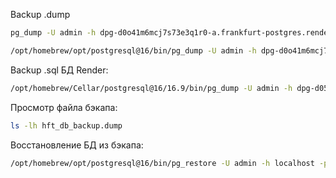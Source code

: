 Backup .dump 
```bash
pg_dump -U admin -h dpg-d0o41m6mcj7s73e3q1r0-a.frankfurt-postgres.render.com -p 5432 -Fc -f hft_db_backup.dump hft_db
```

```bash
/opt/homebrew/opt/postgresql@16/bin/pg_dump -U admin -h dpg-d0o41m6mcj7s73e3q1r0-a.frankfurt-postgres.render.com -p 5432 -Fc -f hft_db_backup.dump hft_db
```

Backup .sql БД Render:
```bash
/opt/homebrew/Cellar/postgresql@16/16.9/bin/pg_dump -U admin -h dpg-d05l1pq4d50c73f4qqfg-a.frankfurt-postgres.render.com -p 5432 -f hft_db_backup.sql hft_0yd2
```

Просмотр файла бэкапа:
 ```bash
ls -lh hft_db_backup.dump
``` 

Восстановление БД из бэкапа:
```bash
/opt/homebrew/opt/postgresql@16/bin/pg_restore -U admin -h localhost -p 5432 -d postgres hft_db_backup.dump --no-privileges
```



